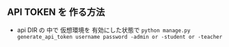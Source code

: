 ## API TOKEN を 作る方法

- api DIR の 中で 仮想環境を 有効にした状態で 
    ```python manage.py generate_api_token username password -admin or -student or -teacher```

    
